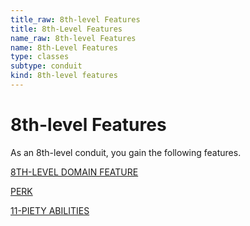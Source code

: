 ```yaml
---
title_raw: 8th-level Features
title: 8th-Level Features
name_raw: 8th-level Features
name: 8th-Level Features
type: classes
subtype: conduit
kind: 8th-level features
---
```


# 8th-level Features

As an 8th-level conduit, you gain the following features.

[8TH-LEVEL DOMAIN FEATURE](./8th-Level%20Domain%20Feature.md)

[PERK](./Perk.md)

[11-PIETY ABILITIES](./11-Piety%20Abilities/11-Piety%20Abilities.md)
